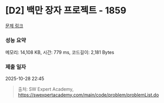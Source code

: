 # [D2] 백만 장자 프로젝트 - 1859 

[문제 링크](https://swexpertacademy.com/main/code/problem/problemDetail.do?contestProbId=AV5LrsUaDxcDFAXc) 

### 성능 요약

메모리: 14,108 KB, 시간: 779 ms, 코드길이: 2,181 Bytes

### 제출 일자

2025-10-28 22:45



> 출처: SW Expert Academy, https://swexpertacademy.com/main/code/problem/problemList.do